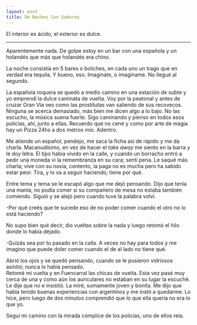 ```yaml
---
layout: post
title: De Noches Con Sabores
---
```


El interior es ácido, el exterior es dulce.

-----

Aparentemente nada. De golpe estoy en un bar con una española y un holandés que más que holandés era chino.   

La noche consistía en 5 bares o boliches, en cada uno un trago que en verdad era tequila. Y bueno, eso. Imaginate, o imaginame. No llegué al segundo.  

La española roquera se quedó a medio camino en una estación de subte y yo emprendí la dulce caminata de vuelta. Voy por la peatonal y antes de cruzar Gran Vía veo como las prostitutas van saliendo de sus recovecos. Ninguna se acerca demasiado, más bien me dicen algo a lo bajo. No las escucho, la música suena fuerte. Sigo caminando y pienso en todos esos policías, ahí, junto a ellas. Recuerdo que no cené y como por arte de magia hay un Pizza 24hs a dos metros mío. Adentro.  

Me atiende un español, pendejo, me saca la ficha así de rápido y me da charla. Macanudísimo, en vez de hacer el *take away* me siento en la barra y le doy letra. El tipo había vivido en la calle, y cuando un borracho entró a pedir una moneda vi la remembranza en su cara; sentí pena. Le saqué más charla; vive con su novia, contento, la paga no es mucha pero ha sabido estar peor. Tira, y lo va a seguir haciendo; tiene por qué.  

Entre tema y tema se le escapó algo que me dejó pensando. Dijo que tenía una manía, no podía comer si su compañero de mesa no estaba también comiendo. Siguió y se alejó pero cuando tuve la palabra volví.  

-Por qué creés que te sucede eso de no poder comer cuando el otro no lo está haciendo?

No supo bien qué decir, dio vueltas sobre la nada y luego retomó el hilo donde lo había dejado.  

-Quizás sea por tu pasado en la calla. A veces no hay para todos y me imagino que puede doler comer cuando el de al lado no tiene qué.  

Abrió los ojos y se quedó pensando, cuando se le pusieron vidriosos asintió; nunca lo había pensado.  
Retomé mi vuelta y en Fuencarral las chicas de vuelta. Esta vez pasé muy cerca de una y como aún los auriculares no estaban en su lugar la escuché. Le dije que no e insistió. La miré, sumamente joven y bonita. Me dijo que había tenido buenas experiencias con argentinos y me instó a quedarme. Lo hice, pero luego de dos minutos comprendió que lo que ella quería no era lo que yo.  

Seguí mi camino con la mirada cómplice de los policías, uno de ellos reía.
